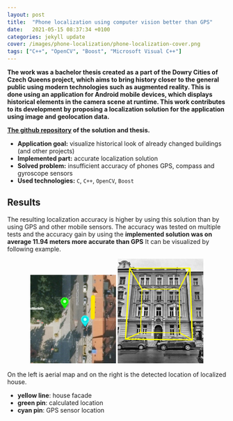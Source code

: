 ```yaml
---
layout: post
title:  "Phone localization using computer vision better than GPS"
date:   2021-05-15 08:37:34 +0100
categories: jekyll update
cover: /images/phone-localization/phone-localization-cover.png
tags: ["C++", "OpenCV", "Boost", "Microsoft Visual C++"]
---
```


**The work was a bachelor thesis created as a part of the Dowry Cities of Czech Queens project, which aims to bring history closer to the general public using modern technologies such as augmented reality. This is done using an application for Android mobile devices, which displays historical elements in the camera scene at runtime. This work contributes to its development by proposing a localization solution for the application using image and geolocation data.**

**[The github repository](https://github.com/PavelKriz/phone-localization-submission) of the solution and thesis.**

- **Application goal:** visualize historical look of already changed buildings (and other projects)
- **Implemented part:** accurate localization solution
- **Solved problem:** insufficient accuracy of phones GPS, compass and gyroscope sensors  
- **Used technologies:** `C`, `C++`, `OpenCV`, `Boost`

## Results

The resulting localization accuracy is higher by using this solution than by using GPS and other mobile sensors. The accuracy was tested on multiple tests and the accuracy gain by using the **implemented solution was on average 11.94 meters more accurate than GPS** It can be visualized by following example. 

<div style="text-align:center">
<p float="left" >
<img src="/images/phone-localization/Vrsovice2_loc.jpg"  width="39%"/>
<img src="/images/phone-localization/Vrsovice2_vol.jpg"  width="39%"/>  
</p>
</div>

On the left is aerial map and on the right is the detected location of localized house.
- **yellow line**: house facade
- **green pin**: calculated location
- **cyan pin**: GPS sensor location


